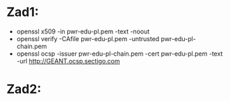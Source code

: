 # Zad1:
- openssl x509 -in pwr-edu-pl.pem -text -noout
- openssl verify -CAfile pwr-edu-pl.pem -untrusted pwr-edu-pl-chain.pem
- openssl ocsp -issuer pwr-edu-pl-chain.pem -cert pwr-edu-pl.pem -text -url http://GEANT.ocsp.sectigo.com

# Zad2:
